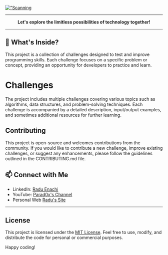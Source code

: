 <p align=”center”>
    <a href="https://raensec.com/">
        <img width=”200" height=”200"  src="https://github.com/Parad0xF/Nmap-Active-Port-Reconnaissance/assets/34218173/299d4867-b0c7-4962-b38b-0e65116a7416" alt=”Scanning Types”>
    <a/>
</p>

---

<p align="center"><b>Let's explore the limitless possibilities of technology together!</b></p>

---

## 🌟 What's Inside?

This project is a collection of challenges designed to test and improve programming skills. Each challenge focuses on a specific problem or concept, providing an opportunity for developers to practice and learn.


# Challenges

The project includes multiple challenges covering various topics such as algorithms, data structures, and problem-solving techniques. Each challenge is accompanied by a detailed description, input/output examples, and sometimes additional resources for further learning.

## Contributing

This project is open-source and welcomes contributions from the community. If you would like to contribute a new challenge, improve existing challenges, or suggest any enhancements, please follow the guidelines outlined in the CONTRIBUTING.md file.


## 📫 Connect with Me
- LinkedIn: [Radu Enachi](https://linkedin.com/in/radu-enachi)
- YouTube: [Parad0x's Channel](https://www.youtube.com/channel/UC9jbwalXYXFl2kdZsUNY0Sw)
- Personal Web [Radu's Site](https://raensec.com)

---
## License

This project is licensed under the [MIT License](LICENSE.md). Feel free to use, modify, and distribute the code for personal or commercial purposes.

Happy coding!